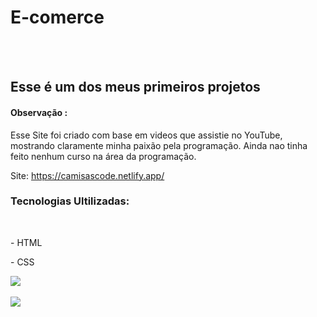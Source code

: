 <h1>E-comerce</h1>
<br>
<br>
<h2>Esse é um dos meus primeiros projetos</h2>
<h4>Observação :</h4>
Esse Site foi criado com base em videos que assistie no YouTube, mostrando claramente minha paixão pela programação. Ainda nao tinha feito nenhum curso na área da programação.

Site: https://camisascode.netlify.app/

<h3>Tecnologias Ultilizadas:</h3>
<br>
<p> - HTML <p/>
<p> - CSS <p/>

<img src="https://i.postimg.cc/D0gsZv77/IMG-20251019-WA0059.jpg" />
<br>
<br>
<img src="https://i.postimg.cc/sxwQzTJg/IMG-20251019-WA0058.jpg" />
